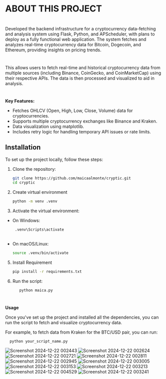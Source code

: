 # ABOUT THIS PROJECT
#
Developed the backend infrastructure for a cryptocurrency data-fetching and analysis system using Flask, Python, and APScheduler, with plans to deploy as a fully functional web application. The system fetches and analyzes real-time cryptocurrency data for Bitcoin, Dogecoin, and Ethereum, providing insights on pricing trends.
#
This allows users to fetch real-time and historical cryptocurrency data from multiple sources (including Binance, CoinGecko, and CoinMarketCap) using their respective APIs. The data is then processed and visualized to aid in analysis.
#
**Key Features:**
* Fetches OHLCV (Open, High, Low, Close, Volume) data for cryptocurrencies.
* Supports multiple cryptocurrency exchanges like Binance and Kraken.
* Data visualization using matplotlib.
* Includes retry logic for handling temporary API issues or rate limits.


## Installation

To set up the project locally, follow these steps:

1. Clone the repository:
   ```bash
   git clone https://github.com/maicaalmonte/cryptic.git
   cd cryptic
2. Create virtual environment
   ```bash
   python -m venv .venv

2.  Activate the virtual environment:
   * On Windows:
 
      ``` bash
       .venv\Scripts\activate
   
 * On macOS/Linux:
      ```bash
      source .venv/bin/activate

5. Install Requirement
      ```bash
      pip install -r requirements.txt
    
6. Run the script:
      ``` bash
         python maica.py
#
**Usage**

Once you've set up the project and installed all the dependencies, you can run the script to fetch and visualize cryptocurrency data.

For example, to fetch data from Kraken for the BTC/USD pair, you can run:
    
      
      python your_script_name.py

![Screenshot 2024-12-22 002443](https://github.com/user-attachments/assets/30d8b44d-5911-441e-852c-e3910bc4bc5b)
![Screenshot 2024-12-22 002624](https://github.com/user-attachments/assets/ad6d4b9b-0768-4af8-8fd8-a9095ba08ee5)
![Screenshot 2024-12-22 002721](https://github.com/user-attachments/assets/6f5b5f8d-2b88-44f4-ab59-3a6414f8d970)
![Screenshot 2024-12-22 002811](https://github.com/user-attachments/assets/045bd778-ad07-49b3-87a8-4588d27e8058)
![Screenshot 2024-12-22 002945](https://github.com/user-attachments/assets/7db4c04b-8627-47ba-960a-340ce685a96a)
![Screenshot 2024-12-22 003005](https://github.com/user-attachments/assets/760b6d81-36ec-4d78-9974-36c59c952e1f)
![Screenshot 2024-12-22 003153](https://github.com/user-attachments/assets/890a054e-6efd-40c9-aa8f-f55d29ae0bdf)
![Screenshot 2024-12-22 003213](https://github.com/user-attachments/assets/7d2f1a4f-704f-4732-9957-983139d11e97)
![Screenshot 2024-12-22 004529](https://github.com/user-attachments/assets/a9a56e95-151c-438b-b0f9-a356707fa859)
![Screenshot 2024-12-22 003241](https://github.com/user-attachments/assets/c80c255b-819a-4e86-b7ee-70323b4ae53f)


